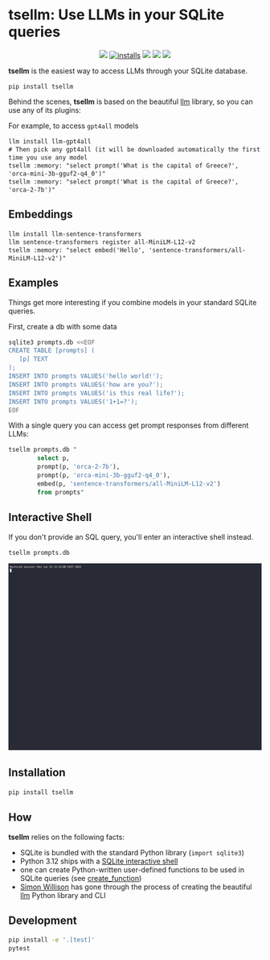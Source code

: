 # tsellm: Use LLMs in your SQLite queries

<p align="center">
<a href="https://pypi.org/project/tsellm/"><img src="https://img.shields.io/pypi/v/tsellm?label=PyPI"></a>
<a href="https://pypi.org/project/tsellm/"><img alt="installs" src="https://img.shields.io/pypi/dm/tsellm?label=pip%20installs"></a>
<a href="https://github.com/Florents-Tselai/tsellm/actions/workflows/test.yml?branch=mainline"><img src="https://github.com/Florents-Tselai/tsellm/actions/workflows/test.yml/badge.svg"></a>
<a href="https://codecov.io/gh/Florents-Tselai/tsellm"><img src="https://codecov.io/gh/Florents-Tselai/tsellm/branch/main/graph/badge.svg"></a>  
<a href="https://opensource.org/licenses/BSD license"><img src="https://img.shields.io/badge/BSD license-blue.svg"></a>

**tsellm** is the easiest way to access LLMs through your SQLite database.

```shell
pip install tsellm
```

Behind the scenes, **tsellm** is based on the beautiful [llm](https://llm.datasette.io) library,
so you can use any of its plugins:

For example, to access `gpt4all` models

```shell
llm install llm-gpt4all
# Then pick any gpt4all (it will be downloaded automatically the first time you use any model
tsellm :memory: "select prompt('What is the capital of Greece?', 'orca-mini-3b-gguf2-q4_0')"
tsellm :memory: "select prompt('What is the capital of Greece?', 'orca-2-7b')"
```

## Embeddings

```shell
llm install llm-sentence-transformers
llm sentence-transformers register all-MiniLM-L12-v2
tsellm :memory: "select embed('Hello', 'sentence-transformers/all-MiniLM-L12-v2')"
```

## Examples

Things get more interesting if you
combine models in your standard SQLite queries.

First, create a db with some data

```bash
sqlite3 prompts.db <<EOF
CREATE TABLE [prompts] (
   [p] TEXT
);
INSERT INTO prompts VALUES('hello world!');
INSERT INTO prompts VALUES('how are you?');
INSERT INTO prompts VALUES('is this real life?');
INSERT INTO prompts VALUES('1+1=?');
EOF
```

With a single query you can access get prompt 
responses from different LLMs:

```sql
tsellm prompts.db "
        select p,
        prompt(p, 'orca-2-7b'),
        prompt(p, 'orca-mini-3b-gguf2-q4_0'),
        embed(p, 'sentence-transformers/all-MiniLM-L12-v2') 
        from prompts"
```

## Interactive Shell

If you don't provide an SQL query,
you'll enter an interactive shell instead.

```shell
tsellm prompts.db
```

![til](./tsellm-demo.gif)

## Installation

```bash
pip install tsellm
```

## How

**tsellm** relies on the following facts:

* SQLite is bundled with the standard Python library (`import sqlite3`)
* Python 3.12 ships with a [SQLite interactive shell](https://docs.python.org/3/library/sqlite3.html#command-line-interface)
* one can create Python-written user-defined functions to be used in SQLite 
  queries (see [create_function](https://github.com/simonw/llm))
* [Simon Willison](https://github.com/simonw/) has gone through the process of 
  creating the beautiful [llm](https://github.com/simonw/llm) Python 
  library and CLI

## Development

```bash
pip install -e '.[test]'
pytest
```


